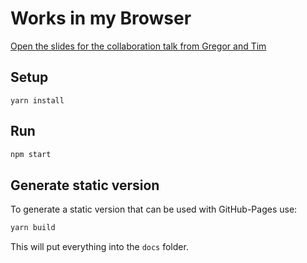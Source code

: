 # Works in my Browser

[Open the slides for the collaboration talk from Gregor and Tim](https://nerddisco.github.io/Works-in-my-Browser)


## Setup

```
yarn install
```

## Run

```bash
npm start
```

## Generate static version

To generate a static version that can be used with GitHub-Pages use:

```bash
yarn build
```

This will put everything into the `docs` folder.
